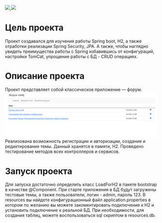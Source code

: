 <a href="https://codecov.io/gh/Sotnikov89/forum">
  <img src="https://codecov.io/gh/Sotnikov89/forum/branch/master/graph/badge.svg?token=KMBOWH7IHO"/>
</a>
<a href="https://travis-ci.com/github/Sotnikov89/forum">
  <img src="https://travis-ci.com/Sotnikov89/forum.svg?branch=master" />
</a>

# Цель проекта
Проект создавался для изучения работы Spring boot, H2, а также отработки реализации Spring Security, JPA.
А также, чтобы наглядно увидеть преимущества работы с Spring избавившись от конфигураций, настройки TomCat, упрощение работы с БД - CRUD операциях.
# Описание проекта
Проект представляет собой классическое приложение — форум.
![ScreenShot](images/1.PNG)
Реализована возможность регистрации и авторизации, создание и редактирование темы. Данный хранятся в памяти, H2.
Проведено тестирование методов всех контроллеров и сервисов.
# Запуск проекта
Для запуска достаточно определить класс LoadForH2 в пакете bootstrap в качестве @Component. 
При старте приложения в БД будут загружены тестовые темы, а также пользователи, логин - admin, пароль 123.
В resources вы найдете конфигурационный файл application.properties в котором по желанию вы можете закоментировать подключение к H2 и установить подключение к реальной БД.
При необходимости, для создания таблиц, можете воспользоваться sql скриптом в resources.db.

